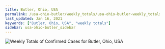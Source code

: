 ```yaml
---
title: Butler, Ohio, USA
permalink: /usa-ohio-butler/weekly_totals/usa-ohio-butler-weekly_totals.html
last_updated: Jan 16, 2021
keywords: ["Butler, Ohio, USA", "weekly totals"]
sidebar: usa-ohio-butler_sidebar
---
```


![Weekly Totals of Confirmed Cases for Butler, Ohio, USA](/covid_tracker/images/graphs/usa-ohio-butler-weekly_totals_graph.png)
